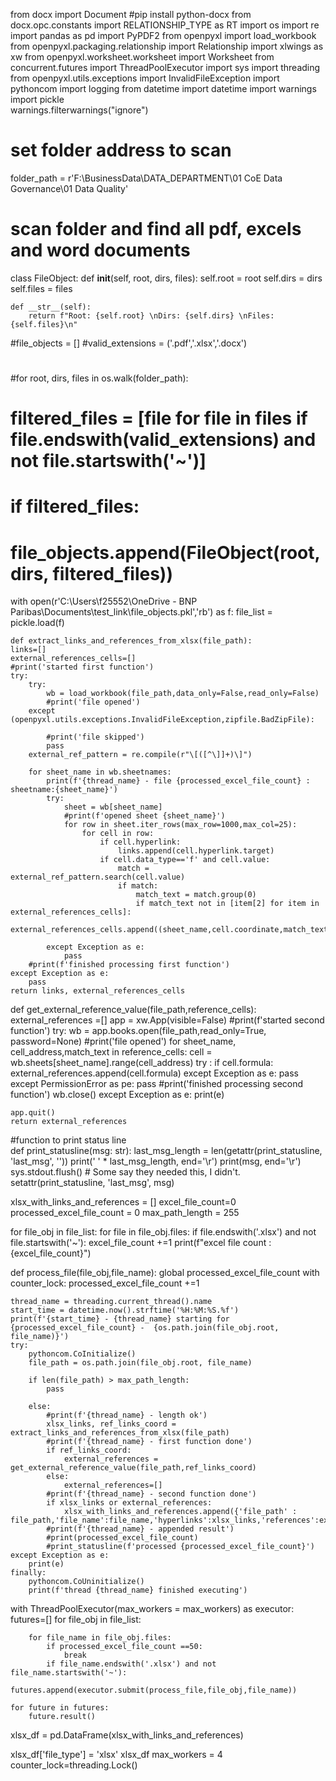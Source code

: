 from docx import Document #pip install python-docx
from docx.opc.constants import RELATIONSHIP_TYPE as RT
import os
import re
import pandas as pd
import PyPDF2
from openpyxl import load_workbook
from openpyxl.packaging.relationship import Relationship
import xlwings as xw
from openpyxl.worksheet.worksheet import Worksheet
from concurrent.futures import ThreadPoolExecutor
import sys
import threading
from openpyxl.utils.exceptions import InvalidFileException
import pythoncom
import logging
from datetime import datetime
import warnings
import pickle    
warnings.filterwarnings("ignore")

# set folder address to scan
folder_path = r'F:\BusinessData\DATA_DEPARTMENT\01 CoE Data Governance\01 Data Quality'

# scan folder and find all pdf, excels and word documents

class FileObject:
    def __init__(self, root, dirs, files):
        self.root = root
        self.dirs = dirs
        self.files = files
        
    def __str__(self):
        return f"Root: {self.root} \nDirs: {self.dirs} \nFiles: {self.files}\n"
    
#file_objects = []
#valid_extensions = ('.pdf','.xlsx','.docx')
#
#for root, dirs, files in os.walk(folder_path):
#    filtered_files = [file for file in files if file.endswith(valid_extensions) and not file.startswith('~')]
#    if filtered_files:
#        file_objects.append(FileObject(root, dirs, filtered_files))


with open(r'C:\Users\f25552\OneDrive - BNP Paribas\Documents\test_link\file_objects.pkl','rb') as f:
    file_list = pickle.load(f)





    def extract_links_and_references_from_xlsx(file_path):
    links=[]
    external_references_cells=[]
    #print('started first function')
    try:
        try:
            wb = load_workbook(file_path,data_only=False,read_only=False)
            #print('file opened')
        except (openpyxl.utils.exceptions.InvalidFileException,zipfile.BadZipFile):
            
            #print('file skipped')
            pass
        external_ref_pattern = re.compile(r"\[([^\]]+)\]")
        
        for sheet_name in wb.sheetnames:
            print(f'{thread_name} - file {processed_excel_file_count} : sheetname:{sheet_name}')
            try:
                sheet = wb[sheet_name]
                #print(f'opened sheet {sheet_name}')
                for row in sheet.iter_rows(max_row=1000,max_col=25):
                    for cell in row:
                        if cell.hyperlink:
                            links.append(cell.hyperlink.target)
                        if cell.data_type=='f' and cell.value:
                            match = external_ref_pattern.search(cell.value)
                            if match:
                                match_text = match.group(0)
                                if match_text not in [item[2] for item in external_references_cells]:
                                    external_references_cells.append((sheet_name,cell.coordinate,match_text))
                
            except Exception as e:
                pass
        #print(f'finished processing first function')
    except Exception as e:
        pass
    return links, external_references_cells
        
        
def get_external_reference_value(file_path,reference_cells):
    external_references =[]
    app = xw.App(visible=False)
    #print(f'started second function')
    try:
        wb = app.books.open(file_path,read_only=True, password=None)
        #print('file opened')
        for sheet_name, cell_address,match_text in reference_cells:
            cell = wb.sheets[sheet_name].range(cell_address)
            try :
                if cell.formula:
                    external_references.append(cell.formula)
            except Exception as e:
                pass
            except PermissionError as pe:
                pass
        #print('finished processing second function')
        wb.close()
    except Exception as e:
        print(e)

    app.quit()
    return external_references


#function to print status line    
def print_statusline(msg: str):
    last_msg_length = len(getattr(print_statusline, 'last_msg', ''))
    print(' ' * last_msg_length, end='\r')
    print(msg, end='\r')
    sys.stdout.flush()  # Some say they needed this, I didn't.
    setattr(print_statusline, 'last_msg', msg) 

    
xlsx_with_links_and_references = []
excel_file_count=0
processed_excel_file_count = 0
max_path_length = 255


for file_obj in file_list:
    for file in file_obj.files:
        if file.endswith('.xlsx') and not file.startswith('~'):
            excel_file_count +=1
print(f"excel file count : {excel_file_count}")
 

def process_file(file_obj,file_name):
    global processed_excel_file_count
    with counter_lock:
        processed_excel_file_count +=1   
        
    thread_name = threading.current_thread().name
    start_time = datetime.now().strftime('%H:%M:%S.%f')
    print(f'{start_time} - {thread_name} starting for {processed_excel_file_count} -  {os.path.join(file_obj.root, file_name)}')
    try:
        pythoncom.CoInitialize()
        file_path = os.path.join(file_obj.root, file_name)
        
        if len(file_path) > max_path_length:
            pass
        
        else:
            #print(f'{thread_name} - length ok')
            xlsx_links, ref_links_coord = extract_links_and_references_from_xlsx(file_path)
            #print(f'{thread_name} - first function done')
            if ref_links_coord:
                external_references = get_external_reference_value(file_path,ref_links_coord)
            else:
                external_references=[]
            #print(f'{thread_name} - second function done')
            if xlsx_links or external_references:
                xlsx_with_links_and_references.append({'file_path' : file_path,'file_name':file_name,'hyperlinks':xlsx_links,'references':external_references})
            #print(f'{thread_name} - appended result')
            #print(processed_excel_file_count)
            #print_statusline(f'processed {processed_excel_file_count}')
    except Exception as e:
        print(e)
    finally:
        pythoncom.CoUninitialize()
        print(f'thread {thread_name} finished executing')

      
with ThreadPoolExecutor(max_workers = max_workers) as executor:
    futures=[]
    for file_obj in file_list:
        
        for file_name in file_obj.files:
            if processed_excel_file_count ==50:
                break
            if file_name.endswith('.xlsx') and not file_name.startswith('~'):
                futures.append(executor.submit(process_file,file_obj,file_name))
    
    for future in futures:
        future.result()

xlsx_df = pd.DataFrame(xlsx_with_links_and_references)

xlsx_df['file_type'] = 'xlsx'
xlsx_df
max_workers = 4
counter_lock=threading.Lock()
